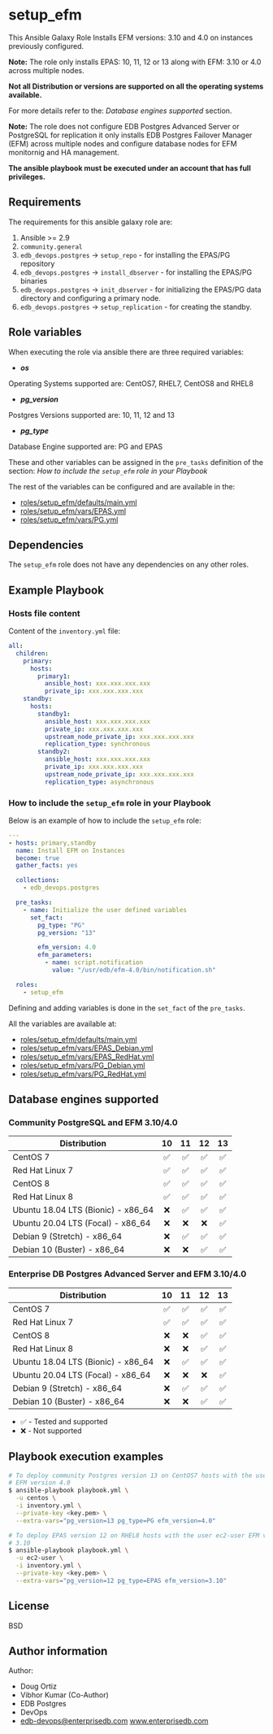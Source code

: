 # setup_efm

This Ansible Galaxy Role Installs EFM versions: 3.10 and 4.0 on instances
previously configured.

**Note:**
The role only installs EPAS: 10, 11, 12 or 13 along with EFM: 3.10 or 4.0
across multiple nodes.

**Not all Distribution or versions are supported on all the operating systems
available.**

For more details refer to the: *Database engines supported* section.

**Note:**
The role does not configure EDB Postgres Advanced Server or PostgreSQL for
replication it only installs EDB Postgres Failover Manager (EFM) across
multiple nodes and configure database nodes for EFM monitornig and HA
management.

**The ansible playbook must be executed under an account that has full
privileges.**

## Requirements

The requirements for this ansible galaxy role are:

  1. Ansible >= 2.9
  2. `community.general`
  3. `edb_devops.postgres` -> `setup_repo` - for installing the EPAS/PG
     repository
  4. `edb_devops.postgres` -> `install_dbserver` - for installing the EPAS/PG
     binaries
  5. `edb_devops.postgres` -> `init_dbserver` - for initializing the EPAS/PG
     data directory and configuring a primary node.
  6. `edb_devops.postgres` -> `setup_replication` - for creating the standby.

## Role variables

When executing the role via ansible there are three required variables:

  * ***os***

  Operating Systems supported are: CentOS7, RHEL7, CentOS8 and RHEL8

  * ***pg_version***

  Postgres Versions supported are: 10, 11, 12 and 13

  * ***pg_type***

  Database Engine supported are: PG and EPAS

These and other variables can be assigned in the `pre_tasks` definition of the
section: *How to include the `setup_efm` role in your Playbook*

The rest of the variables can be configured and are available in the:

  * [roles/setup_efm/defaults/main.yml](./defaults/main.yml) 
  * [roles/setup_efm/vars/EPAS.yml](./vars/EPAS.yml) 
  * [roles/setup_efm/vars/PG.yml](./vars/PG.yml) 

## Dependencies

The `setup_efm` role does not have any dependencies on any other roles.

## Example Playbook

### Hosts file content

Content of the `inventory.yml` file:

```yaml
all:
  children:
    primary:
      hosts:
        primary1:
          ansible_host: xxx.xxx.xxx.xxx
          private_ip: xxx.xxx.xxx.xxx
    standby:
      hosts:
        standby1:
          ansible_host: xxx.xxx.xxx.xxx
          private_ip: xxx.xxx.xxx.xxx
          upstream_node_private_ip: xxx.xxx.xxx.xxx
          replication_type: synchronous
        standby2:
          ansible_host: xxx.xxx.xxx.xxx
          private_ip: xxx.xxx.xxx.xxx
          upstream_node_private_ip: xxx.xxx.xxx.xxx
          replication_type: asynchronous
```

### How to include the `setup_efm` role in your Playbook

Below is an example of how to include the `setup_efm` role:

```yaml
---
- hosts: primary,standby
  name: Install EFM on Instances
  become: true
  gather_facts: yes

  collections:
    - edb_devops.postgres

  pre_tasks:
    - name: Initialize the user defined variables
      set_fact:
        pg_type: "PG"
        pg_version: "13"

        efm_version: 4.0
        efm_parameters:
          - name: script.notification
            value: "/usr/edb/efm-4.0/bin/notification.sh"

  roles:
    - setup_efm
```

Defining and adding variables is done in the `set_fact` of the `pre_tasks`.

All the variables are available at:

  - [roles/setup_efm/defaults/main.yml](./defaults/main.yml) 
  - [roles/setup_efm/vars/EPAS_Debian.yml](./vars/EPAS_Debian.yml) 
  - [roles/setup_efm/vars/EPAS_RedHat.yml](./vars/EPAS_RedHat.yml) 
  - [roles/setup_efm/vars/PG_Debian.yml](./vars/PG_Debian.yml) 
  - [roles/setup_efm/vars/PG_RedHat.yml](./vars/PG_RedHat.yml) 

## Database engines supported

### Community PostgreSQL and EFM 3.10/4.0

| Distribution | 10 | 11 | 12 | 13 |
| ------------------------- |:--:|:--:|:--:|:--:|
| CentOS 7 | :white_check_mark:| :white_check_mark:| :white_check_mark:| :white_check_mark:|
| Red Hat Linux 7 | :white_check_mark:| :white_check_mark:| :white_check_mark:| :white_check_mark:|
| CentOS 8 | :white_check_mark:| :white_check_mark:| :white_check_mark:| :white_check_mark:|
| Red Hat Linux 8 | :white_check_mark:| :white_check_mark:| :white_check_mark:| :white_check_mark:|
| Ubuntu 18.04 LTS (Bionic) - x86_64 | :x: | :white_check_mark:| :white_check_mark:| :white_check_mark:|
| Ubuntu 20.04 LTS (Focal) - x86_64 | :x:| :x: | :x: |  :white_check_mark:|
| Debian 9 (Stretch) - x86_64 | :x: | :white_check_mark:| :white_check_mark:| :white_check_mark:|
| Debian 10 (Buster) - x86_64 | :x: | :x: | :white_check_mark:| :white_check_mark:| 

### Enterprise DB Postgres Advanced Server and EFM 3.10/4.0

| Distribution | 10 | 11 | 12 | 13 |
| ------------------------- |:--:|:--:|:--:|:--:|
| CentOS 7 | :white_check_mark:| :white_check_mark:| :white_check_mark:|:white_check_mark:|
| Red Hat Linux 7 | :white_check_mark:| :white_check_mark:| :white_check_mark:|:white_check_mark:|
| CentOS 8 | :x:| :x:| :white_check_mark:|:white_check_mark:|
| Red Hat Linux 8 | :x:| :x:| :white_check_mark:|:white_check_mark:|
| Ubuntu 18.04 LTS (Bionic) - x86_64 | :x: | :white_check_mark:| :white_check_mark:| :white_check_mark:|
| Ubuntu 20.04 LTS (Focal) - x86_64 | :x:| :x: | :x: |  :white_check_mark:|
| Debian 9 (Stretch) - x86_64 | :x: | :white_check_mark:| :white_check_mark:| :white_check_mark:|
| Debian 10 (Buster) - x86_64 | :x: | :x: | :white_check_mark:| :white_check_mark:| 

- :white_check_mark: - Tested and supported
- :x: - Not supported

## Playbook execution examples

```bash
# To deploy community Postgres version 13 on CentOS7 hosts with the user centos
# EFM version 4.0
$ ansible-playbook playbook.yml \
  -u centos \
  -i inventory.yml \
  --private-key <key.pem> \
  --extra-vars="pg_version=13 pg_type=PG efm_version=4.0"
```
```bash
# To deploy EPAS version 12 on RHEL8 hosts with the user ec2-user EFM version
# 3.10
$ ansible-playbook playbook.yml \
  -u ec2-user \
  -i inventory.yml \
  --private-key <key.pem> \
  --extra-vars="pg_version=12 pg_type=EPAS efm_version=3.10"
```

## License

BSD

## Author information

Author:

  * Doug Ortiz
  * Vibhor Kumar (Co-Author)
  * EDB Postgres 
  * DevOps 
  * edb-devops@enterprisedb.com www.enterprisedb.com
